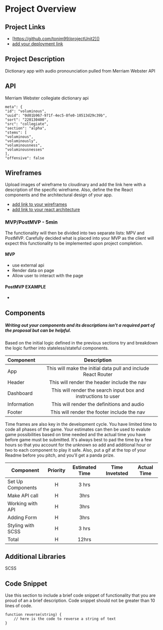# Project Overview

## Project Links

- [https://github.com/tonim99/projectUnit2]()
- [add your deployment link]()

## Project Description

Dictionary app with audio pronounciation pulled from Merriam Webster API

## API

Merriam Webster collegiate dictionary api


```
meta": {
"id": "voluminous",
"uuid": "0d01b967-971f-4ec5-8fe0-10513d29c39b",
"sort": "220130400",
"src": "collegiate",
"section": "alpha",
"stems": [
"voluminous",
"voluminously",
"voluminousness",
"voluminousnesses"
],
"offensive": false
```


## Wireframes

Upload images of wireframe to cloudinary and add the link here with a description of the specific wireframe. Also, define the the React components and the architectural design of your app.

- [add link to your wireframes]()
- [add link to your react architecture]()


### MVP/PostMVP - 5min

The functionality will then be divided into two separate lists: MPV and PostMVP.  Carefully decided what is placed into your MVP as the client will expect this functionality to be implemented upon project completion.  

#### MVP
- use external api 
- Render data on page 
- Allow user to interact with the page

#### PostMVP EXAMPLE

- 

## Components
##### Writing out your components and its descriptions isn't a required part of the proposal but can be helpful.

Based on the initial logic defined in the previous sections try and breakdown the logic further into stateless/stateful components. 

| Component | Description | 
| --- | :---: |  
| App | This will make the initial data pull and include React Router| 
| Header | This will render the header include the nav | 
| Dashboard | This will render the search input box and instructions to user |
| Information | This will render the definitions and audio | 
| Footer | This will render the footer include the nav | 


Time frames are also key in the development cycle.  You have limited time to code all phases of the game.  Your estimates can then be used to evalute game possibilities based on time needed and the actual time you have before game must be submitted. It's always best to pad the time by a few hours so that you account for the unknown so add and additional hour or two to each component to play it safe. Also, put a gif at the top of your Readme before you pitch, and you'll get a panda prize.

| Component | Priority | Estimated Time | Time Invetsted | Actual Time |
| --- | :---: |  :---: | :---: | :---: |
| Set Up Components | H | 3 hrs | |
| Make API call | H | 3hrs | | |
| Working with API | H | 3hrs | | |
| Adding Form | H | 3hrs | | |
| Styling with SCSS | H | 3 hrs | |
| Total | H | 12hrs| | |

## Additional Libraries
 SCSS  

## Code Snippet

Use this section to include a brief code snippet of functionality that you are proud of an a brief description.  Code snippet should not be greater than 10 lines of code. 

```
function reverse(string) {
	// here is the code to reverse a string of text
}
```
